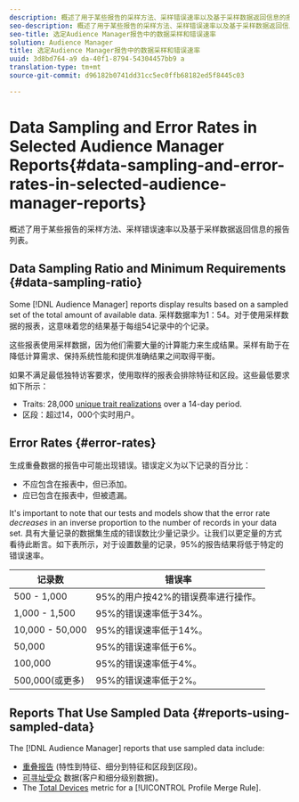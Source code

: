 ```yaml
---
description: 概述了用于某些报告的采样方法、采样错误速率以及基于采样数据返回信息的报告列表。
seo-description: 概述了用于某些报告的采样方法、采样错误速率以及基于采样数据返回信息的报告列表。
seo-title: 选定Audience Manager报告中的数据采样和错误速率
solution: Audience Manager
title: 选定Audience Manager报告中的数据采样和错误速率
uuid: 3d8bd764-a9 da-40f1-8794-54304457bb9 a
translation-type: tm+mt
source-git-commit: d96182b0741dd31cc5ec0ffb68182ed5f8445c03

---
```



# Data Sampling and Error Rates in Selected Audience Manager Reports{#data-sampling-and-error-rates-in-selected-audience-manager-reports}

概述了用于某些报告的采样方法、采样错误速率以及基于采样数据返回信息的报告列表。

## Data Sampling Ratio and Minimum Requirements {#data-sampling-ratio}

Some [!DNL Audience Manager] reports display results based on a sampled set of the total amount of available data. 采样数据率为1：54。对于使用采样数据的报表，这意味着您的结果基于每组54记录中的个记录。

这些报表使用采样数据，因为他们需要大量的计算能力来生成结果。采样有助于在降低计算需求、保持系统性能和提供准确结果之间取得平衡。

如果不满足最低独特访客要求，使用取样的报表会排除特征和区段。这些最低要求如下所示：

* Traits: 28,000 [unique trait realizations](/help/using/features/traits/trait-qualification-reference.md#unique-trait-realizations) over a 14-day period.
* 区段：超过14，000个实时用户。

## Error Rates {#error-rates}

生成重叠数据的报告中可能出现错误。错误定义为以下记录的百分比：

* 不应包含在报表中，但已添加。
* 应已包含在报表中，但被遗漏。

It&#39;s important to note that our tests and models show that the error rate *decreases* in an inverse proportion to the number of records in your data set. 具有大量记录的数据集生成的错误数比少量记录少。让我们以更定量的方式看待此断言。如下表所示，对于设置数量的记录，95%的报告结果将低于特定的错误速率。

| 记录数 | 错误率 |
|--- |--- |
| 500 - 1,000 | 95%的用户按42%的错误费率进行操作。 |
| 1,000 - 1,500 | 95%的错误速率低于34%。 |
| 10,000 - 50,000 | 95%的错误速率低于14%。 |
| 50,000 | 95%的错误速率低于6%。 |
| 100,000 | 95%的错误速率低于4%。 |
| 500,000(或更多) | 95%的错误速率低于2%。 |

## Reports That Use Sampled Data {#reports-using-sampled-data}

The [!DNL Audience Manager] reports that use sampled data include:

* [重叠报告](../reporting/dynamic-reports/dynamic-reports.md#interactive-and-overlap-reports) (特性到特征、细分到特征和区段到区段)。
* [可寻址受众](../features/addressable-audiences.md) 数据(客户和细分级别数据)。
* The [Total Devices](../features/profile-merge-rules/profile-link-metrics.md#merge-rule-metrics) metric for a [!UICONTROL Profile Merge Rule].
